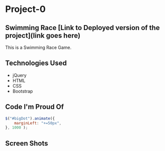 # Project-0

## Swimming Race [Link to Deployed version of the project](link goes here)

This is a Swimming Race Game.

## Technologies Used

* jQuery
* HTML
* CSS
* Bootstrap

## Code I'm Proud Of  

```javascript
$("#bigDot").animate({
    marginLeft: "+=50px",
}, 1000 );
```
## Screen Shots
